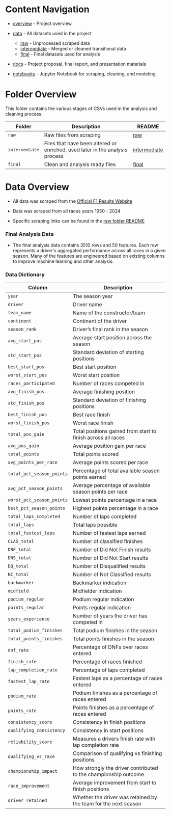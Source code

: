 # Content Navigation

- [overview](../README.md) - Project overview

- [data](../data/README.md) - All datasets used in the project
  - [raw](../data/raw/README.md) - Unprocessed scraped data
  - [intermediate](../data/intermediate/README.md) - Merged or cleaned transitional data
  - [final](../data/final/README.md) - Final datasets used for analysis
- [docs](../docs/README.md) - Project proposal, final report, and presentation materials
- [notebooks](../notebooks/README.md) - Jupyter Notebook for scraping, cleaning, and modeling

# Folder Overview

This folder contains the various stages of CSVs used in the analysis and cleaning process.

| Folder         | Description                                                                  | README                                      |
| -------------- | ---------------------------------------------------------------------------- | ------------------------------------------- |
| `raw`          | Raw files from scraping                                                      | [raw](data/raw/README.md)                   |
| `intermediate` | Files that have been altered or enriched, used later in the analysis process | [intermediate](data/intermediate/README.md) |
| `final`        | Clean and analysis ready files                                               | [final](data/final/README.md)               |

# Data Overview

- All data was scraped from the [Official F1 Results Website](https://www.formula1.com/en/results/2025/races)

- Data was scraped from all races years 1950 - 2024

- Specific scraping links can be found in the [raw folder README](data/raw/README.md)

### Final Analysis Data

- The final analysis data contains 3510 rows and 50 features. Each row represents a driver's aggregated performance across all races in a given season. Many of the features are engineered based on existing columns to improve machine learning and other analysis. 

### Data Dictionary

| Column                    | Description                                                              |
| ------------------------- | ------------------------------------------------------------------------ |
| `year`                    | The season year                                                          |
| `driver`                  | Driver name                                                              |
| `team_name`               | Name of the constructor/team                                             |
| `continent`               | Continent of the driver                                                  |
| `season_rank`             | Driver’s final rank in the season                                        |
| `avg_start_pos`           | Average start position across the season                                 |
| `std_start_pos`           | Standard deviation of starting positions                                 |
| `best_start_pos`          | Best start position                                                      |
| `worst_start_pos`         | Worst start position                                                     |
| `races_participated`      | Number of races competed in                                              |
| `avg_finish_pos`          | Average finishing position                                               |
| `std_finish_pos`          | Standard deviation of finishing positions                                |
| `best_finish_pos`         | Best race finish                                                         |
| `worst_finish_pos`        | Worst race finish                                                        |
| `total_pos_gain`          | Total positions gained from start to finish across all races             |
| `avg_pos_gain`            | Average position gain per race                                           |
| `total_points`            | Total points scored                                                      |
| `avg_points_per_race`     | Average points scored per race                                           |
| `total_pct_season_points` | Percentage of total available season points earned                       |
| `avg_pct_season_points`   | Average percentage of available season points per race                   |
| `worst_pct_season_points` | Lowest points percentage in a race                                       |
| `best_pct_season_points`  | Highest points percentage in a race                                      |
| `total_laps_completed`    | Number of laps completed                                                 |
| `total_laps`              | Total laps possible                                                      |
| `total_fastest_laps`      | Number of fastest laps earned                                            |
| `CLAS_total`              | Number of classified finishes                                            |
| `DNF_total`               | Number of Did Not Finish results                                         |
| `DNS_total`               | Number of Did Not Start results                                          |
| `DQ_total`                | Number of Disqualified results                                           |
| `NC_total`                | Number of Not Classified results                                         |
| `backmarker`              | Backmarker indication                                                    |
| `midfield`                | Midfielder indication                                                    |
| `podium_regular`          | Podium regular indication                                                |
| `points_regular`          | Points regular indication                                                |
| `years_experience`        | Number of years the driver has competed in                               |
| `total_podium_finishes`   | Total podium finishes in the season                                      |
| `total_points_finishes`   | Total points finishes in the season                                      |
| `dnf_rate`                | Percentage of DNFs over races entered                                    |
| `finish_rate`             | Percentage of races finished                                             |
| `lap_completion_rate`     | Percentage of laps completed                                             |
| `fastest_lap_rate`        | Fastest laps as a percentage of races entered                            |
| `podium_rate`             | Podium finishes as a percentage of races entered                         |
| `points_rate`             | Points finishes as a percentage of races entered                         |
| `consistency_score`       | Consistency in finish positions                                          |
| `qualifying_consistency`  | Consistency in start positions                                           |
| `reliability_score`       | Measures a drivers finish rate with lap completion rate                  |
| `qualifying_vs_race`      | Comparison of qualifying vs finishing positions                          |
| `championship_impact`     | How strongly the driver contributed to the championship outcome          |
| `race_improvement`        | Average improvement from start to finish positions                       |
| `driver_retained`         | Whether the driver was retained by the team for the next season          |
